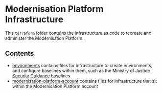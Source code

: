 # Modernisation Platform Infrastructure

This `terraform` folder contains the infrastructure as code to recreate and administer the Modernisation Platform.

## Contents

- [environments](environments) contains files for infrastructure to create environments, and configure baselines within them, such as the Ministry of Justice [Security Guidance](https://ministryofjustice.github.io/security-guidance/baseline-aws-accounts/#baseline-for-amazon-web-services-accounts) baselines
- [modernisation-platform-account](modernisation-platform-account) contains files for infrastructure that sit within the Modernisation Platform account
